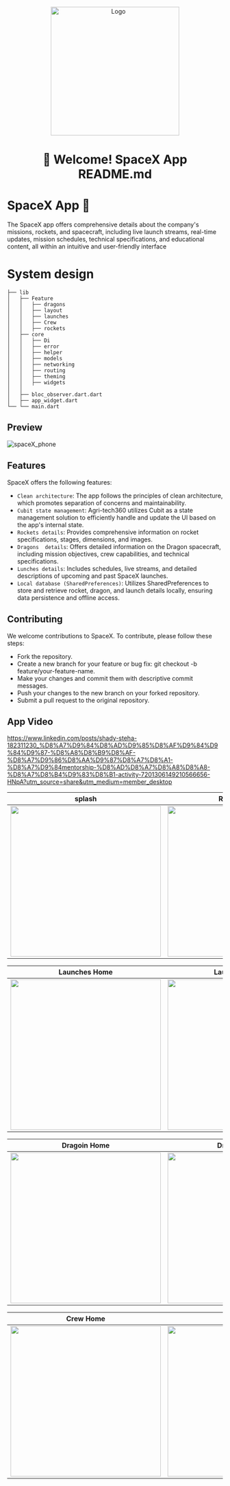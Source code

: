 
<br />
<div align="center">
  <a href="https://github.com/othneildrew/Best-README-Template">
    <img src="https://github.com/shadymohamed532001/spaceX/assets/126605393/7ae0cecb-3b07-4725-9914-50b032b4709a" alt="Logo" width="300" height="300">
  </a>  

# 👋 Welcome! SpaceX App README.md

<div align="start">
  
# SpaceX App 🚀 

The SpaceX app offers comprehensive details about the company's missions, rockets, and spacecraft, including live launch streams, real-time updates, mission schedules, technical specifications, and educational content, all within an intuitive and user-friendly interface

<div align="start">
  
# System design
    ├── lib
    │   ├── Feature
    │   │   ├── dragons
    │   │   ├── layout
    │   │   ├── launches
    │   │   ├── Crew
    │   │   ├── rockets
    │   ├── core
    │   │   ├── Di
    │   │   ├── error
    │   │   ├── helper
    │   │   ├── models
    │   │   ├── networking
    │   │   ├── routing
    │   │   ├── theming
    │   │   ├── widgets
    │   │  
    │   ├── bloc_observer.dart.dart
    │   ├── app_widget.dart
    └── └── main.dart
## Preview
  
![spaceX_phone](https://github.com/shadymohamed532001/spaceX/assets/126605393/d51025db-dbe6-4125-b0d9-8262cdb74197)


<div align="start">

## Features

SpaceX offers the following features:

- `Clean architecture`: The app follows the principles of clean architecture, which promotes separation of concerns and maintainability.
- `Cubit state management`: Agri-tech360 utilizes Cubit as a state management solution to efficiently handle and update the UI based on the app's internal state.
- `Rockets details`: Provides comprehensive information on rocket specifications, stages, dimensions, and images.
- `Dragons  details`: Offers detailed information on the Dragon spacecraft, including mission objectives, crew capabilities, and technical specifications.
- `Lunches details`:  Includes schedules, live streams, and detailed descriptions of upcoming and past SpaceX launches.
- `Local database (SharedPreferences)`: Utilizes SharedPreferences to store and retrieve rocket, dragon, and launch details locally, ensuring data persistence and offline access.

## Contributing

We welcome contributions to SpaceX. To contribute, please follow these steps:

- Fork the repository.
- Create a new branch for your feature or bug fix: git checkout -b feature/your-feature-name.
- Make your changes and commit them with descriptive commit messages.
- Push your changes to the new branch on your forked repository.
- Submit a pull request to the original repository.

## App Video

https://www.linkedin.com/posts/shady-steha-182311230_%D8%A7%D9%84%D8%AD%D9%85%D8%AF%D9%84%D9%84%D9%87-%D8%A8%D8%B9%D8%AF-%D8%A7%D9%86%D8%AA%D9%87%D8%A7%D8%A1-%D8%A7%D9%84mentorship-%D8%AD%D8%A7%D8%A8%D8%A8-%D8%A7%D8%B4%D9%83%D8%B1-activity-7201306149210566656-HNpA?utm_source=share&utm_medium=member_desktop

|                                                    splash                                                     | Rockets Home | Rocket Details 
| :---------------------------------------------------------------------------------------------------------------------------: | ------------------------------------------------------------------------------------------------------- | ------------------------------------------------------------------------------------------------------- |
| <img width="351" src="https://github.com/shadymohamed532001/spaceX/assets/126605393/1318bf7b-21b5-4f14-ad3f-1fdfc3e8095a"> |     <img width="351" src="https://github.com/shadymohamed532001/spaceX/assets/126605393/39b40315-83e3-48f9-abb2-36e7b7cb83b5">      | <img width="351" src="https://github.com/shadymohamed532001/spaceX/assets/126605393/abe1f5db-b251-41f5-bb44-01c419f6ccf5"> |


|                                                    Launches Home                                                 |    Launches Details  |  Launches Wikipedia
| :---------------------------------------------------------------------------------------------------------------------------: | ------------------------------------------------------------------------------------------------------- | ------------------------------------------------------------------------------------------------------- |
| <img width="351" src="https://github.com/shadymohamed532001/spaceX/assets/126605393/bd9ffcf6-ec3b-4c95-9ea1-8744c9d016b0"> |     <img width="351" src="https://github.com/shadymohamed532001/spaceX/assets/126605393/0a02bd58-b11c-43e4-abe0-a59e1bae921e">      | <img width="351" src="https://github.com/shadymohamed532001/spaceX/assets/126605393/157a1ce0-52cb-4d97-b0ed-1b313466683a"> |

|                                                    Dragoin Home                                                  | Dragoin Details |Lunches Article|
| ------------------------------------------------------------------------------------------------------- | ------------------------------------------------------------------------------------------------------- |------------------------------------------------------------------------------------------------------- |
| <img width="351" src="https://github.com/shadymohamed532001/spaceX/assets/126605393/0da27a9a-ebb2-4f30-8250-1b7755d279cf"> |     <img width="351" src="https://github.com/shadymohamed532001/spaceX/assets/126605393/ecd52771-3d8e-46c8-98f3-07e586911039">      | <img width="351" src="https://github.com/shadymohamed532001/spaceX/assets/126605393/42bb5e1a-07c4-452c-8491-4704d31f85c8">      |

|                                                   Crew Home                                                  |Crew Photo |
| ------------------------------------------------------------------------------------------------------- | ------------------------------------------------------------------------------------------------------- |
| <img width="351" src="https://github.com/shadymohamed532001/spaceX/assets/126605393/348b0387-49c0-4f89-bf99-708cad23c342"> |     <img width="351" src="https://github.com/shadymohamed532001/spaceX/assets/126605393/5da09f96-18e8-4d58-9ed9-2ced50c76f5b">      | 

